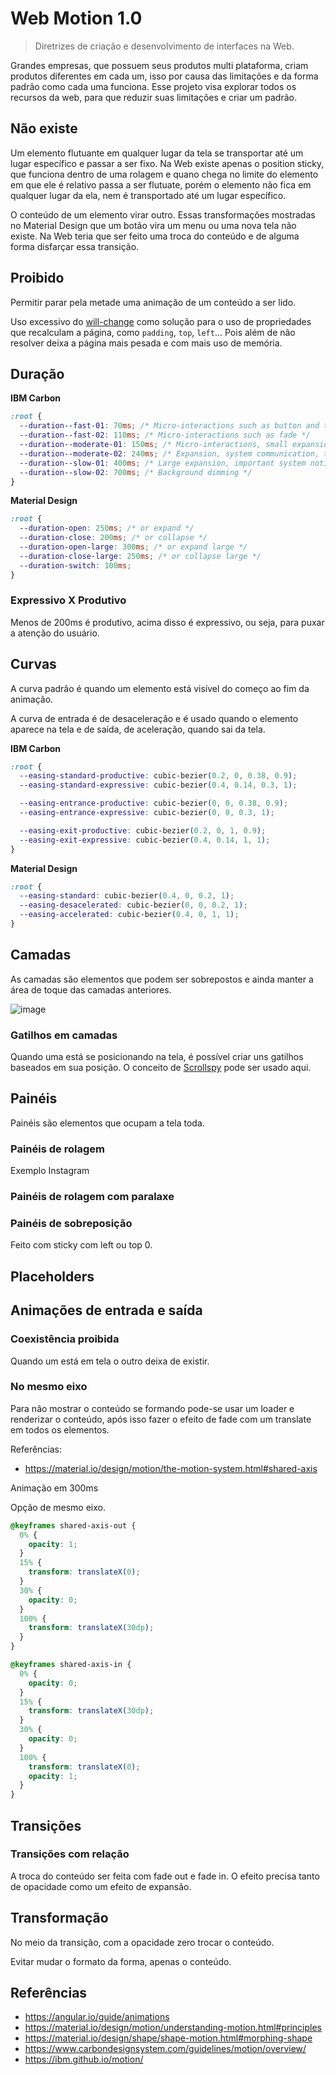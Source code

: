# Web Motion 1.0

> Diretrizes de criação e desenvolvimento de interfaces na Web.

Grandes empresas, que possuem seus produtos multi plataforma, criam produtos diferentes em cada um, isso por causa das limitações e da forma padrão como cada uma funciona. Esse projeto visa explorar todos os recursos da web, para que reduzir suas limitações e criar um padrão.

## Não existe

Um elemento flutuante em qualquer lugar da tela se transportar até um lugar específico e passar a ser fixo. Na Web existe apenas o position sticky, que funciona dentro de uma rolagem e quano chega no limite do elemento em que ele é relativo passa a ser flutuate, porém o elemento não fica em qualquer lugar da ela, nem é transportado até um lugar específico.

O conteúdo de um elemento virar outro. Essas transformações mostradas no Material Design que um botão vira um menu ou uma nova tela não existe. Na Web teria que ser feito uma troca do conteúdo e de alguma forma disfarçar essa transição.

## Proibido

Permitir parar pela metade uma animação de um conteúdo a ser lido.

Uso excessivo do [will-change](https://developer.mozilla.org/pt-BR/docs/Web/CSS/will-change) como solução para o uso de propriedades que recalculam a página, como `padding`, `top`, `left`... Pois além de não resolver deixa a página mais pesada e com mais uso de memória.

## Duração

**IBM Carbon**

```css
:root {
  --duration--fast-01: 70ms; /* Micro-interactions such as button and toggle */
  --duration--fast-02: 110ms; /* Micro-interactions such as fade */
  --duration--moderate-01: 150ms; /* Micro-interactions, small expansion, short distance movements */
  --duration--moderate-02: 240ms; /* Expansion, system communication, toast */
  --duration--slow-01: 400ms; /* Large expansion, important system notifications */
  --duration--slow-02: 700ms; /* Background dimming */
}
```

**Material Design**

```css
:root {
  --duration-open: 250ms; /* or expand */
  --duration-close: 200ms; /* or collapse */
  --duration-open-large: 300ms; /* or expand large */
  --duration-close-large: 250ms; /* or collapse large */
  --duration-switch: 100ms;
}
```

### Expressivo X Produtivo

Menos de 200ms é produtivo, acima disso é expressivo, ou seja, para puxar a atenção do usuário.

## Curvas

A curva padrão é quando um elemento está visível do começo ao fim da animação.

A curva de entrada é de desaceleração e é usado quando o elemento aparece na tela e de saída, de aceleração, quando sai da tela.

**IBM Carbon**

```css
:root {
  --easing-standard-productive: cubic-bezier(0.2, 0, 0.38, 0.9);
  --easing-standard-expressive: cubic-bezier(0.4, 0.14, 0.3, 1);

  --easing-entrance-productive: cubic-bezier(0, 0, 0.38, 0.9);
  --easing-entrance-expressive: cubic-bezier(0, 0, 0.3, 1);

  --easing-exit-productive: cubic-bezier(0.2, 0, 1, 0.9);
  --easing-exit-expressive: cubic-bezier(0.4, 0.14, 1, 1);
}
```

**Material Design**

```css
:root {
  --easing-standard: cubic-bezier(0.4, 0, 0.2, 1);
  --easing-desacelerated: cubic-bezier(0, 0, 0.2, 1);
  --easing-accelerated: cubic-bezier(0.4, 0, 1, 1);
}
```

## Camadas

As camadas são elementos que podem ser sobrepostos e ainda manter a área de toque das camadas anteriores.

![image](https://user-images.githubusercontent.com/27368585/126732419-b6891926-28d3-4f60-943b-11bda47e66f9.png)

### Gatilhos em camadas

Quando uma está se posicionando na tela, é possível criar uns gatilhos baseados em sua posição. O conceito de [Scrollspy](https://github.com/jomarcardoso/ovos/tree/master/src/interface/scroll-spy) pode ser usado aqui.

## Painéis

Painéis são elementos que ocupam a tela toda.

### Painéis de rolagem

Exemplo Instagram

### Painéis de rolagem com paralaxe

### Painéis de sobreposição

Feito com sticky com left ou top 0.

## Placeholders

## Animações de entrada e saída

### Coexistência proibida

Quando um está em tela o outro deixa de existir.

### No mesmo eixo

Para não mostrar o conteúdo se formando pode-se usar um loader e renderizar o conteúdo, após isso fazer o efeito de fade com um translate em todos os elementos.

Referências:

- https://material.io/design/motion/the-motion-system.html#shared-axis

Animação em 300ms

Opção de mesmo eixo.

```css
@keyframes shared-axis-out {
  0% {
    opacity: 1;
  }
  15% {
    transform: translateX(0);
  }
  30% {
    opacity: 0;
  }
  100% {
    transform: translateX(30dp);
  }
}

@keyframes shared-axis-in {
  0% {
    opacity: 0;
  }
  15% {
    transform: translateX(30dp);
  }
  30% {
    opacity: 0;
  }
  100% {
    transform: translateX(0);
    opacity: 1;
  }
}
```

## Transições

### Transições com relação

A troca do conteúdo ser feita com fade out e fade in. O efeito precisa tanto de opacidade como um efeito de expansão.

## Transformação

No meio da transição, com a opacidade zero trocar o conteúdo.

Evitar mudar o formato da forma, apenas o conteúdo.

## Referências

- https://angular.io/guide/animations
- https://material.io/design/motion/understanding-motion.html#principles
- https://material.io/design/shape/shape-motion.html#morphing-shape
- https://www.carbondesignsystem.com/guidelines/motion/overview/
- https://ibm.github.io/motion/
